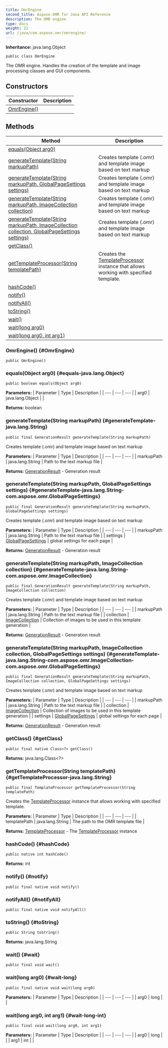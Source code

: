 ```yaml
---
title: OmrEngine
second_title: Aspose.OMR for Java API Reference
description: The OMR engine
type: docs
weight: 22
url: /java/com.aspose.omr/omrengine/
---
```


**Inheritance:**
java.lang.Object
```
public class OmrEngine
```

The OMR engine. Handles the creation of the template and image processing classes and GUI components.
## Constructors

| Constructor | Description |
| --- | --- |
| [OmrEngine()](#OmrEngine) |  |
## Methods

| Method | Description |
| --- | --- |
| [equals(Object arg0)](#equals-java.lang.Object) |  |
| [generateTemplate(String markupPath)](#generateTemplate-java.lang.String) | Creates template (.omr) and template image based on text markup |
| [generateTemplate(String markupPath, GlobalPageSettings settings)](#generateTemplate-java.lang.String-com.aspose.omr.GlobalPageSettings) | Creates template (.omr) and template image based on text markup |
| [generateTemplate(String markupPath, ImageCollection collection)](#generateTemplate-java.lang.String-com.aspose.omr.ImageCollection) | Creates template (.omr) and template image based on text markup |
| [generateTemplate(String markupPath, ImageCollection collection, GlobalPageSettings settings)](#generateTemplate-java.lang.String-com.aspose.omr.ImageCollection-com.aspose.omr.GlobalPageSettings) | Creates template (.omr) and template image based on text markup |
| [getClass()](#getClass) |  |
| [getTemplateProcessor(String templatePath)](#getTemplateProcessor-java.lang.String) | Creates the [TemplateProcessor](../../com.aspose.omr/templateprocessor/) instance that allows working with specified template. |
| [hashCode()](#hashCode) |  |
| [notify()](#notify) |  |
| [notifyAll()](#notifyAll) |  |
| [toString()](#toString) |  |
| [wait()](#wait) |  |
| [wait(long arg0)](#wait-long) |  |
| [wait(long arg0, int arg1)](#wait-long-int) |  |
### OmrEngine() {#OmrEngine}
```
public OmrEngine()
```


### equals(Object arg0) {#equals-java.lang.Object}
```
public boolean equals(Object arg0)
```




**Parameters:**
| Parameter | Type | Description |
| --- | --- | --- |
| arg0 | java.lang.Object |  |

**Returns:**
boolean
### generateTemplate(String markupPath) {#generateTemplate-java.lang.String}
```
public final GenerationResult generateTemplate(String markupPath)
```


Creates template (.omr) and template image based on text markup

**Parameters:**
| Parameter | Type | Description |
| --- | --- | --- |
| markupPath | java.lang.String | Path to the text markup file |

**Returns:**
[GenerationResult](../../com.aspose.omr/generationresult/) - Generation result
### generateTemplate(String markupPath, GlobalPageSettings settings) {#generateTemplate-java.lang.String-com.aspose.omr.GlobalPageSettings}
```
public final GenerationResult generateTemplate(String markupPath, GlobalPageSettings settings)
```


Creates template (.omr) and template image based on text markup

**Parameters:**
| Parameter | Type | Description |
| --- | --- | --- |
| markupPath | java.lang.String | Path to the text markup file |
| settings | [GlobalPageSettings](../../com.aspose.omr/globalpagesettings/) | global settings for each page |

**Returns:**
[GenerationResult](../../com.aspose.omr/generationresult/) - Generation result
### generateTemplate(String markupPath, ImageCollection collection) {#generateTemplate-java.lang.String-com.aspose.omr.ImageCollection}
```
public final GenerationResult generateTemplate(String markupPath, ImageCollection collection)
```


Creates template (.omr) and template image based on text markup

**Parameters:**
| Parameter | Type | Description |
| --- | --- | --- |
| markupPath | java.lang.String | Path to the text markup file |
| collection | [ImageCollection](../../com.aspose.omr/imagecollection/) | Collection of images to be used in this template generation |

**Returns:**
[GenerationResult](../../com.aspose.omr/generationresult/) - Generation result
### generateTemplate(String markupPath, ImageCollection collection, GlobalPageSettings settings) {#generateTemplate-java.lang.String-com.aspose.omr.ImageCollection-com.aspose.omr.GlobalPageSettings}
```
public final GenerationResult generateTemplate(String markupPath, ImageCollection collection, GlobalPageSettings settings)
```


Creates template (.omr) and template image based on text markup

**Parameters:**
| Parameter | Type | Description |
| --- | --- | --- |
| markupPath | java.lang.String | Path to the text markup file |
| collection | [ImageCollection](../../com.aspose.omr/imagecollection/) | Collection of images to be used in this template generation |
| settings | [GlobalPageSettings](../../com.aspose.omr/globalpagesettings/) | global settings for each page |

**Returns:**
[GenerationResult](../../com.aspose.omr/generationresult/) - Generation result
### getClass() {#getClass}
```
public final native Class<?> getClass()
```




**Returns:**
java.lang.Class<?>
### getTemplateProcessor(String templatePath) {#getTemplateProcessor-java.lang.String}
```
public final TemplateProcessor getTemplateProcessor(String templatePath)
```


Creates the [TemplateProcessor](../../com.aspose.omr/templateprocessor/) instance that allows working with specified template.

**Parameters:**
| Parameter | Type | Description |
| --- | --- | --- |
| templatePath | java.lang.String | The path to the OMR template file |

**Returns:**
[TemplateProcessor](../../com.aspose.omr/templateprocessor/) - The [TemplateProcessor](../../com.aspose.omr/templateprocessor/) instance
### hashCode() {#hashCode}
```
public native int hashCode()
```




**Returns:**
int
### notify() {#notify}
```
public final native void notify()
```




### notifyAll() {#notifyAll}
```
public final native void notifyAll()
```




### toString() {#toString}
```
public String toString()
```




**Returns:**
java.lang.String
### wait() {#wait}
```
public final void wait()
```




### wait(long arg0) {#wait-long}
```
public final native void wait(long arg0)
```




**Parameters:**
| Parameter | Type | Description |
| --- | --- | --- |
| arg0 | long |  |

### wait(long arg0, int arg1) {#wait-long-int}
```
public final void wait(long arg0, int arg1)
```




**Parameters:**
| Parameter | Type | Description |
| --- | --- | --- |
| arg0 | long |  |
| arg1 | int |  |

